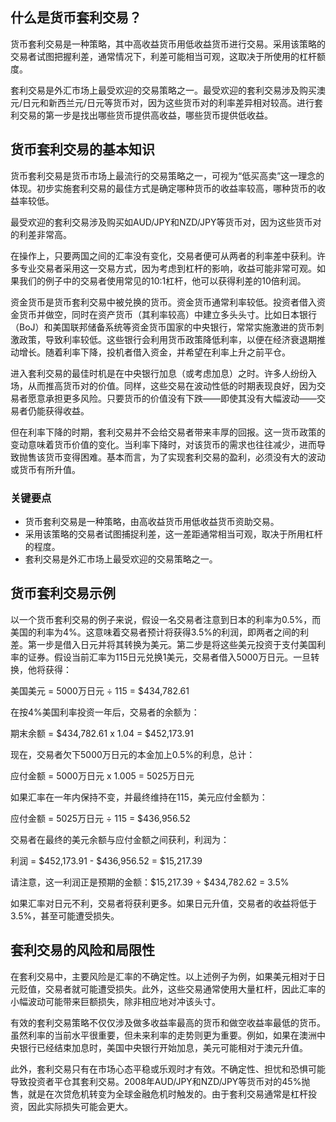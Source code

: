## 什么是货币套利交易？

货币套利交易是一种策略，其中高收益货币用低收益货币进行交易。采用该策略的交易者试图把握利差，通常情况下，利差可能相当可观，这取决于所使用的杠杆额度。

套利交易是外汇市场上最受欢迎的交易策略之一。最受欢迎的套利交易涉及购买澳元/日元和新西兰元/日元等货币对，因为这些货币对的利率差异相对较高。进行套利交易的第一步是找出哪些货币提供高收益，哪些货币提供低收益。

## 货币套利交易的基本知识

货币套利交易是货币市场上最流行的交易策略之一，可视为“低买高卖”这一理念的体现。初步实施套利交易的最佳方式是确定哪种货币的收益率较高，哪种货币的收益率较低。

最受欢迎的套利交易涉及购买如AUD/JPY和NZD/JPY等货币对，因为这些货币对的利差非常高。

在操作上，只要两国之间的汇率没有变化，交易者便可从两者的利率差中获利。许多专业交易者采用这一交易方式，因为考虑到杠杆的影响，收益可能非常可观。如果我们的例子中的交易者使用常见的10:1杠杆，他可以获得利差的10倍利润。

资金货币是货币套利交易中被兑换的货币。资金货币通常利率较低。投资者借入资金货币并做空，同时在资产货币（其利率较高）中建立多头头寸。比如日本银行（BoJ）和美国联邦储备系统等资金货币国家的中央银行，常常实施激进的货币刺激政策，导致利率较低。这些银行会利用货币政策降低利率，以便在经济衰退期推动增长。随着利率下降，投机者借入资金，并希望在利率上升之前平仓。

进入套利交易的最佳时机是在中央银行加息（或考虑加息）之时。许多人纷纷入场，从而推高货币对的价值。同样，这些交易在波动性低的时期表现良好，因为交易者愿意承担更多风险。只要货币的价值没有下跌——即使其没有大幅波动——交易者仍能获得收益。

但在利率下降的时期，套利交易并不会给交易者带来丰厚的回报。这一货币政策的变动意味着货币价值的变化。当利率下降时，对该货币的需求也往往减少，进而导致抛售该货币变得困难。基本而言，为了实现套利交易的盈利，必须没有大的波动或货币有所升值。

### 关键要点

- 货币套利交易是一种策略，由高收益货币用低收益货币资助交易。
- 采用该策略的交易者试图捕捉利差，这一差距通常相当可观，取决于所用杠杆的程度。
- 套利交易是外汇市场上最受欢迎的交易策略之一。

## 货币套利交易示例

以一个货币套利交易的例子来说，假设一名交易者注意到日本的利率为0.5%，而美国的利率为4%。这意味着交易者预计将获得3.5%的利润，即两者之间的利差。第一步是借入日元并将其转换为美元。第二步是将这些美元投资于支付美国利率的证券。假设当前汇率为115日元兑换1美元，交易者借入5000万日元。一旦转换，他将获得：

美国美元 = 5000万日元 ÷ 115 = $434,782.61

在按4%美国利率投资一年后，交易者的余额为：

期末余额 = $434,782.61 x 1.04 = $452,173.91

现在，交易者欠下5000万日元的本金加上0.5%的利息，总计：

应付金额 = 5000万日元 x 1.005 = 5025万日元

如果汇率在一年内保持不变，并最终维持在115，美元应付金额为：

应付金额 = 5025万日元 ÷ 115 = $436,956.52

交易者在最终的美元余额与应付金额之间获利，利润为：

利润 = $452,173.91 - $436,956.52 = $15,217.39

请注意，这一利润正是预期的金额：$15,217.39 ÷ $434,782.62 = 3.5%

如果汇率对日元不利，交易者将获利更多。如果日元升值，交易者的收益将低于3.5%，甚至可能遭受损失。

## 套利交易的风险和局限性

在套利交易中，主要风险是汇率的不确定性。以上述例子为例，如果美元相对于日元贬值，交易者就可能遭受损失。此外，这些交易通常使用大量杠杆，因此汇率的小幅波动可能带来巨额损失，除非相应地对冲该头寸。

有效的套利交易策略不仅仅涉及做多收益率最高的货币和做空收益率最低的货币。虽然利率的当前水平很重要，但未来利率的走势则更为重要。例如，如果在澳洲中央银行已经结束加息时，美国中央银行开始加息，美元可能相对于澳元升值。

此外，套利交易只有在市场心态平稳或乐观时才有效。不确定性、担忧和恐惧可能导致投资者平仓其套利交易。2008年AUD/JPY和NZD/JPY等货币对的45%抛售，就是在次贷危机转变为全球金融危机时触发的。由于套利交易通常是杠杆投资，因此实际损失可能会更大。
